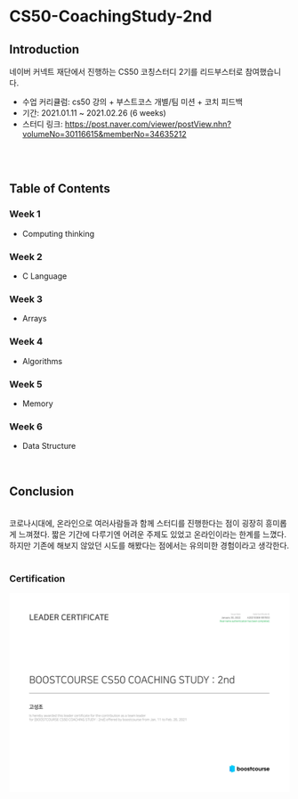 # CS50-CoachingStudy-2nd

## Introduction

네이버 커넥트 재단에서 진행하는 CS50 코칭스터디 2기를 리드부스터로 참여했습니다. 

- 수업 커리큘럼: cs50 강의 + 부스트코스 개별/팀 미션 + 코치 피드백
- 기간: 2021.01.11 ~ 2021.02.26 (6 weeks)
- 스터디 링크: https://post.naver.com/viewer/postView.nhn?volumeNo=30116615&memberNo=34635212
<br />
<br />

## Table of Contents


### Week 1
- Computing thinking

### Week 2
- C Language

### Week 3
- Arrays

### Week 4
- Algorithms

### Week 5
- Memory

### Week 6
- Data Structure
<br />


## Conclusion
<br />
코로나시대에, 온라인으로 여러사람들과 함께 스터디를 진행한다는 점이 굉장히 흥미롭게 느껴졌다. 
짧은 기간에 다루기엔 어려운 주제도 있었고 온라인이라는 한계를 느꼈다. 하지만 기존에 해보지 않았던 시도를 해봤다는 점에서는 유의미한 경험이라고 생각한다.
<br />
<br />



### Certification
![certification](/resources/certificate_George.jpg)






